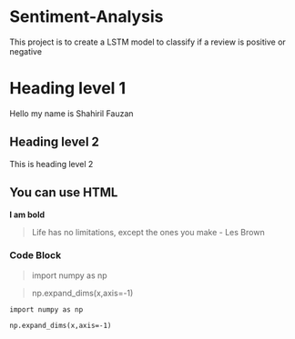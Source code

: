 # Sentiment-Analysis
 This project is to create a LSTM model to classify if a review is positive or negative
 
# Heading level 1
Hello my name is Shahiril Fauzan

## Heading level 2
This is heading level 2

<h2>You can use HTML </h2>

**I am bold**

>Life has no limitations, except the ones you make - Les Brown

### Code Block
>import numpy as np

>np.expand_dims(x,axis=-1)

`import numpy as np`

`np.expand_dims(x,axis=-1)`


